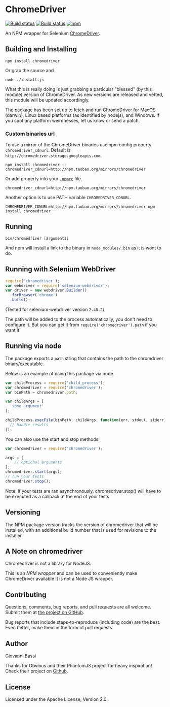 ChromeDriver
=======
[![Build status](https://travis-ci.org/giggio/node-chromedriver.svg)](https://travis-ci.org/giggio/node-chromedriver/) [![Build status](https://ci.appveyor.com/api/projects/status/wr4c16rs5q113vy3?svg=true)](https://ci.appveyor.com/project/giggio/node-chromedriver)
[![npm](https://img.shields.io/npm/dt/chromedriver.svg)](https://www.npmjs.com/package/chromedriver)

An NPM wrapper for Selenium [ChromeDriver](https://sites.google.com/a/chromium.org/chromedriver/).

Building and Installing
-----------------------

```shell
npm install chromedriver
```

Or grab the source and

```shell
node ./install.js
```

What this is really doing is just grabbing a particular "blessed" (by
this module) version of ChromeDriver. As new versions are released
and vetted, this module will be updated accordingly.

The package has been set up to fetch and run ChromeDriver for MacOS (darwin),
Linux based platforms (as identified by nodejs), and Windows.  If you
spot any platform weirdnesses, let us know or send a patch.

### Custom binaries url

To use a mirror of the ChromeDriver binaries use npm config property `chromedriver_cdnurl`.
Default is `http://chromedriver.storage.googleapis.com`.

```shell
npm install chromedriver --chromedriver_cdnurl=http://npm.taobao.org/mirrors/chromedriver
```

Or add property into your [`.npmrc`](https://docs.npmjs.com/files/npmrc) file.

```
chromedriver_cdnurl=http://npm.taobao.org/mirrors/chromedriver
```

Another option is to use PATH variable `CHROMEDRIVER_CDNURL`.

```shell
CHROMEDRIVER_CDNURL=http://npm.taobao.org/mirrors/chromedriver npm install chromedriver
```

Running
-------

```shell
bin/chromedriver [arguments]
```

And npm will install a link to the binary in `node_modules/.bin` as
it is wont to do.

Running with Selenium WebDriver
-------------------------------

```javascript
require('chromedriver');
var webdriver = require('selenium-webdriver');
var driver = new webdriver.Builder()
  .forBrowser('chrome')
  .build();
```

(Tested for selenium-webdriver version `2.48.2`)

The path will be added to the process automatically, you don't need to configure it.
But you can get it from `require('chromedriver').path` if you want it.

Running via node
----------------

The package exports a `path` string that contains the path to the
chromdriver binary/executable.

Below is an example of using this package via node.

```javascript
var childProcess = require('child_process');
var chromedriver = require('chromedriver');
var binPath = chromedriver.path;

var childArgs = [
  'some argument'
];

childProcess.execFile(binPath, childArgs, function(err, stdout, stderr) {
  // handle results
});

```

You can also use the start and stop methods:

```javascript
var chromedriver = require('chromedriver');

args = [
	// optional arguments
];
chromedriver.start(args);
// run your tests
chromedriver.stop();

```
Note: if your tests are ran asynchronously, chromedriver.stop() will have to be
executed as a callback at the end of your tests

Versioning
----------

The NPM package version tracks the version of chromedriver that will be installed,
with an additional build number that is used for revisions to the installer.

A Note on chromedriver
-------------------

Chromedriver is not a library for NodeJS.

This is an _NPM wrapper_ and can be used to conveniently make ChromeDriver available
It is not a Node JS wrapper.

Contributing
------------

Questions, comments, bug reports, and pull requests are all welcome.  Submit them at
[the project on GitHub](https://github.com/giggio/node-chromedriver/).

Bug reports that include steps-to-reproduce (including code) are the
best. Even better, make them in the form of pull requests.

Author
------

[Giovanni Bassi](https://github.com/giggio)

Thanks for Obvious and their PhantomJS project for heavy inspiration! Check their project on [Github](https://github.com/Obvious/phantomjs/tree/master/bin).

License
-------

Licensed under the Apache License, Version 2.0.

